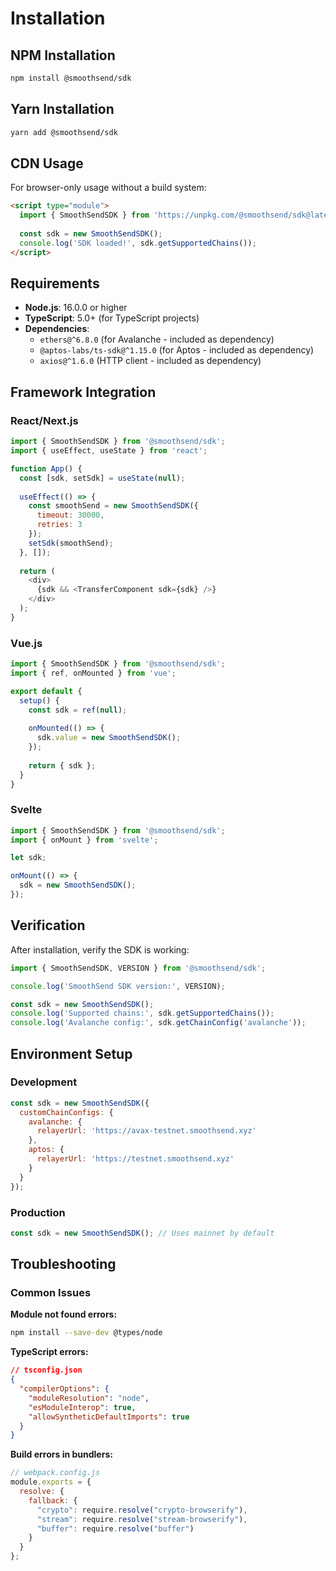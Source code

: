 # Installation

## NPM Installation

```bash
npm install @smoothsend/sdk
```

## Yarn Installation

```bash
yarn add @smoothsend/sdk
```

## CDN Usage

For browser-only usage without a build system:

```html
<script type="module">
  import { SmoothSendSDK } from 'https://unpkg.com/@smoothsend/sdk@latest/dist/index.esm.js';
  
  const sdk = new SmoothSendSDK();
  console.log('SDK loaded!', sdk.getSupportedChains());
</script>
```

## Requirements

- **Node.js**: 16.0.0 or higher
- **TypeScript**: 5.0+ (for TypeScript projects)
- **Dependencies**: 
  - `ethers@^6.8.0` (for Avalanche - included as dependency)
  - `@aptos-labs/ts-sdk@^1.15.0` (for Aptos - included as dependency)
  - `axios@^1.6.0` (HTTP client - included as dependency)

## Framework Integration

### React/Next.js

```javascript
import { SmoothSendSDK } from '@smoothsend/sdk';
import { useEffect, useState } from 'react';

function App() {
  const [sdk, setSdk] = useState(null);
  
  useEffect(() => {
    const smoothSend = new SmoothSendSDK({
      timeout: 30000,
      retries: 3
    });
    setSdk(smoothSend);
  }, []);
  
  return (
    <div>
      {sdk && <TransferComponent sdk={sdk} />}
    </div>
  );
}
```

### Vue.js

```javascript
import { SmoothSendSDK } from '@smoothsend/sdk';
import { ref, onMounted } from 'vue';

export default {
  setup() {
    const sdk = ref(null);
    
    onMounted(() => {
      sdk.value = new SmoothSendSDK();
    });
    
    return { sdk };
  }
}
```

### Svelte

```javascript
import { SmoothSendSDK } from '@smoothsend/sdk';
import { onMount } from 'svelte';

let sdk;

onMount(() => {
  sdk = new SmoothSendSDK();
});
```

## Verification

After installation, verify the SDK is working:

```javascript
import { SmoothSendSDK, VERSION } from '@smoothsend/sdk';

console.log('SmoothSend SDK version:', VERSION);

const sdk = new SmoothSendSDK();
console.log('Supported chains:', sdk.getSupportedChains());
console.log('Avalanche config:', sdk.getChainConfig('avalanche'));
```

## Environment Setup

### Development

```javascript
const sdk = new SmoothSendSDK({
  customChainConfigs: {
    avalanche: {
      relayerUrl: 'https://avax-testnet.smoothsend.xyz'
    },
    aptos: {
      relayerUrl: 'https://testnet.smoothsend.xyz'
    }
  }
});
```

### Production

```javascript
const sdk = new SmoothSendSDK(); // Uses mainnet by default
```

## Troubleshooting

### Common Issues

**Module not found errors:**
```bash
npm install --save-dev @types/node
```

**TypeScript errors:**
```json
// tsconfig.json
{
  "compilerOptions": {
    "moduleResolution": "node",
    "esModuleInterop": true,
    "allowSyntheticDefaultImports": true
  }
}
```

**Build errors in bundlers:**
```javascript
// webpack.config.js
module.exports = {
  resolve: {
    fallback: {
      "crypto": require.resolve("crypto-browserify"),
      "stream": require.resolve("stream-browserify"),
      "buffer": require.resolve("buffer")
    }
  }
};
```
